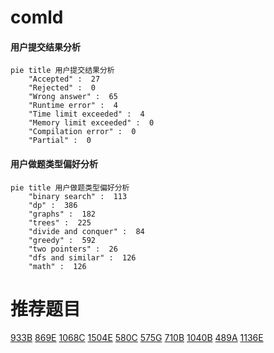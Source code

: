 # comld

<!-- tabs:start -->



#### **用户提交结果分析**

```mermaid
pie title 用户提交结果分析
    "Accepted" :  27
    "Rejected" :  0
    "Wrong answer" :  65
    "Runtime error" :  4
    "Time limit exceeded" :  4
    "Memory limit exceeded" :  0
    "Compilation error" :  0
    "Partial" :  0
```

#### **用户做题类型偏好分析**

```mermaid
pie title 用户做题类型偏好分析
    "binary search" :  113
    "dp" :  386
    "graphs" :  182
    "trees" :  225
    "divide and conquer" :  84
    "greedy" :  592
    "two pointers" :  26
    "dfs and similar" :  126
    "math" :  126
```



<!-- tabs:end -->
# 推荐题目
[933B](https://codeforces.com/contest/933/problem/B)
[869E](https://codeforces.com/contest/869/problem/E)
[1068C](https://codeforces.com/contest/1068/problem/C)
[1504E](https://codeforces.com/contest/1504/problem/E)
[580C](https://codeforces.com/contest/580/problem/C)
[575G](https://codeforces.com/contest/575/problem/G)
[710B](https://codeforces.com/contest/710/problem/B)
[1040B](https://codeforces.com/contest/1040/problem/B)
[489A](https://codeforces.com/contest/489/problem/A)
[1136E](https://codeforces.com/contest/1136/problem/E)
